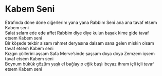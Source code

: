 # Kabem Seni

Etrafında döne döne ciğerlerim yana yana Rabbim Seni ana ana tavaf etsem Kabem seni  
Salat selam ede ede affet Rabbim diye diye kulun başak kime gide tavaf etsem Kabem seni  
Bir köşede tekbir alsam rahmet deryasına dalsam sana gelen miskin olsam tavaf etsem Kabem seni  
Kızgın çöllerini aşsam Safa Merve’sinde şaşsam doya doya Zemzem içsem tavaf etsem Kabem seni  
Boynum bükük gözüm yaşlı el bağlayıp eğik başlı beyaz ihram içli içli tavaf etsem Kabem seni  

